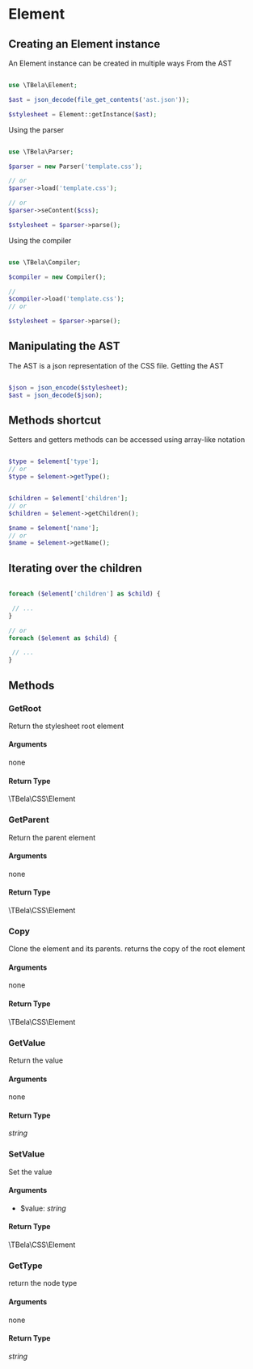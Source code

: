 # Element

## Creating an Element instance

An Element instance can be created in multiple ways
From the AST

```php 

use \TBela\Element;

$ast = json_decode(file_get_contents('ast.json'));

$stylesheet = Element::getInstance($ast);
```

Using the parser

```php 

use \TBela\Parser;

$parser = new Parser('template.css');

// or
$parser->load('template.css');

// or
$parser->seContent($css);

$stylesheet = $parser->parse();
```

Using the compiler

```php 

use \TBela\Compiler;

$compiler = new Compiler();

//
$compiler->load('template.css');
// or

$stylesheet = $parser->parse();
```

## Manipulating the AST

The AST is a json representation of the CSS file.
Getting the AST

```php 

$json = json_encode($stylesheet);
$ast = json_decode($json);
```

## Methods shortcut

Setters and getters methods can be accessed using array-like notation

```php

$type = $element['type'];
// or
$type = $element->getType();


$children = $element['children'];
// or
$children = $element->getChildren();

$name = $element['name'];
// or
$name = $element->getName();
```


## Iterating over the children


```php

foreach ($element['children'] as $child) {

 // ...
}

// or
foreach ($element as $child) {

 // ...
}

```

## Methods

### GetRoot

Return the stylesheet root element

#### Arguments

none

#### Return Type

\TBela\CSS\Element

### GetParent

Return the parent element

#### Arguments

none

#### Return Type

\TBela\CSS\Element

### Copy

Clone the element and its parents. returns the copy of the root element

#### Arguments

none

#### Return Type

\TBela\CSS\Element

### GetValue

Return the value

#### Arguments

none

#### Return Type

_string_

### SetValue

Set the value

#### Arguments

- $value: _string_

#### Return Type

\TBela\CSS\Element

### GetType

return the node type

#### Arguments

none

#### Return Type

_string_
